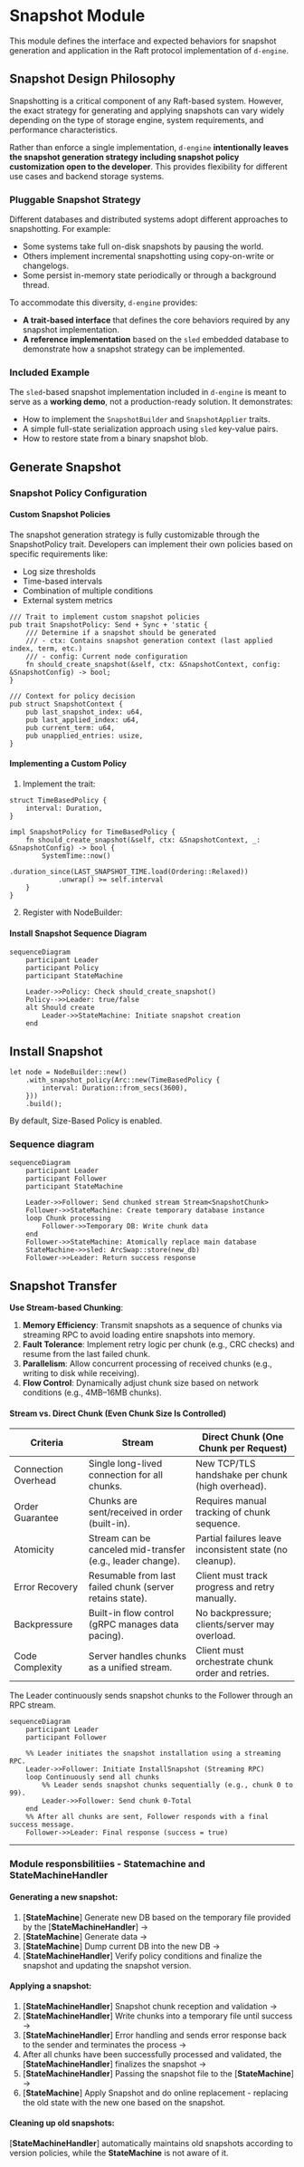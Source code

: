 # Snapshot Module

This module defines the interface and expected behaviors for snapshot generation and application in the Raft protocol implementation of `d-engine`.

## Snapshot Design Philosophy

Snapshotting is a critical component of any Raft-based system. However, the exact strategy for generating and applying snapshots can vary widely depending on the type of storage engine, system requirements, and performance characteristics.

Rather than enforce a single implementation, `d-engine` **intentionally leaves the snapshot generation strategy including snapshot policy customization open to the developer**. This provides flexibility for different use cases and backend storage systems.

### Pluggable Snapshot Strategy

Different databases and distributed systems adopt different approaches to snapshotting. For example:

- Some systems take full on-disk snapshots by pausing the world.
- Others implement incremental snapshotting using copy-on-write or changelogs.
- Some persist in-memory state periodically or through a background thread.

To accommodate this diversity, `d-engine` provides:

- **A trait-based interface** that defines the core behaviors required by any snapshot implementation.
- **A reference implementation** based on the `sled` embedded database to demonstrate how a snapshot strategy can be implemented.

### Included Example

The `sled`-based snapshot implementation included in `d-engine` is meant to serve as a **working demo**, not a production-ready solution. It demonstrates:

- How to implement the `SnapshotBuilder` and `SnapshotApplier` traits.
- A simple full-state serialization approach using `sled` key-value pairs.
- How to restore state from a binary snapshot blob.

## **Generate Snapshot**

### Snapshot Policy Configuration

#### Custom Snapshot Policies
The snapshot generation strategy is fully customizable through the SnapshotPolicy trait. Developers can implement their own policies based on specific requirements like:

- Log size thresholds
- Time-based intervals
- Combination of multiple conditions
- External system metrics

```rust,ignore
/// Trait to implement custom snapshot policies
pub trait SnapshotPolicy: Send + Sync + 'static {
    /// Determine if a snapshot should be generated
    /// - ctx: Contains snapshot generation context (last applied index, term, etc.)
    /// - config: Current node configuration
    fn should_create_snapshot(&self, ctx: &SnapshotContext, config: &SnapshotConfig) -> bool;
}

/// Context for policy decision
pub struct SnapshotContext {
    pub last_snapshot_index: u64,
    pub last_applied_index: u64,
    pub current_term: u64,
    pub unapplied_entries: usize,
}
```

#### Implementing a Custom Policy
1. Implement the trait:

```rust,ignore
struct TimeBasedPolicy {
    interval: Duration,
}

impl SnapshotPolicy for TimeBasedPolicy {
    fn should_create_snapshot(&self, ctx: &SnapshotContext, _: &SnapshotConfig) -> bool {
        SystemTime::now()
            .duration_since(LAST_SNAPSHOT_TIME.load(Ordering::Relaxed))
            .unwrap() >= self.interval
    }
}
```
2. Register with NodeBuilder:

#### Install Snapshot Sequence Diagram
```mermaid
sequenceDiagram
    participant Leader
    participant Policy
    participant StateMachine

    Leader->>Policy: Check should_create_snapshot()
    Policy-->>Leader: true/false
    alt Should create
        Leader->>StateMachine: Initiate snapshot creation
    end
```

## **Install Snapshot**

```rust,ignore
let node = NodeBuilder::new()
    .with_snapshot_policy(Arc::new(TimeBasedPolicy {
        interval: Duration::from_secs(3600),
    }))
    .build();
```

By default, Size-Based Policy is enabled.

### Sequence diagram

```mermaid
sequenceDiagram
    participant Leader
    participant Follower
    participant StateMachine

    Leader->>Follower: Send chunked stream Stream<SnapshotChunk>
    Follower->>StateMachine: Create temporary database instance
    loop Chunk processing
        Follower->>Temporary DB: Write chunk data
    end
    Follower->>StateMachine: Atomically replace main database
    StateMachine->>sled: ArcSwap::store(new_db)
    Follower->>Leader: Return success response
```

## **Snapshot Transfer**

**Use Stream-based Chunking**:

1. **Memory Efficiency**: Transmit snapshots as a sequence of chunks via streaming RPC to avoid loading entire snapshots into memory.
2. **Fault Tolerance**: Implement retry logic per chunk (e.g., CRC checks) and resume from the last failed chunk.
3. **Parallelism**: Allow concurrent processing of received chunks (e.g., writing to disk while receiving).
4. **Flow Control**: Dynamically adjust chunk size based on network conditions (e.g., 4MB–16MB chunks).
    

#### **Stream<Chunk> vs. Direct Chunk (Even Chunk Size Is Controlled)**

| Criteria           | Stream<Chunk>                                    | Direct Chunk (One Chunk per Request)                       |
|--------------------|--------------------------------------------------|------------------------------------------------------------|
| Connection Overhead | Single long-lived connection for all chunks.    | New TCP/TLS handshake per chunk (high overhead).           |
| Order Guarantee    | Chunks are sent/received in order (built-in).     | Requires manual tracking of chunk sequence.                |
| Atomicity          | Stream can be canceled mid-transfer (e.g., leader change). | Partial failures leave inconsistent state (no cleanup). |
| Error Recovery     | Resumable from last failed chunk (server retains state). | Client must track progress and retry manually.           |
| Backpressure       | Built-in flow control (gRPC manages data pacing). | No backpressure; clients/server may overload.              |
| Code Complexity    | Server handles chunks as a unified stream.       | Client must orchestrate chunk order and retries.           |

The Leader continuously sends snapshot chunks to the Follower through an RPC stream.

```mermaid
sequenceDiagram
    participant Leader
    participant Follower

    %% Leader initiates the snapshot installation using a streaming RPC.
    Leader->>Follower: Initiate InstallSnapshot (Streaming RPC)
    loop Continuously send all chunks
        %% Leader sends snapshot chunks sequentially (e.g., chunk 0 to 99).
        Leader->>Follower: Send chunk 0-Total
    end
    %% After all chunks are sent, Follower responds with a final success message.
    Follower->>Leader: Final response (success = true)

```    
---
### Module responsbilitiies - Statemachine and StateMachineHandler

#### Generating a new snapshot:
1. [**StateMachine**] Generate new DB based on the temporary file provided by the [**StateMachineHandler**] → 
2. [**StateMachine**] Generate data → 
3. [**StateMachine**] Dump current DB into the new DB → 
3. [**StateMachineHandler**] Verify policy conditions and finalize the snapshot and updating the snapshot version.

#### Applying a snapshot:
1. [**StateMachineHandler**] Snapshot chunk reception and validation → 
2. [**StateMachineHandler**] Write chunks into a temporary file until success → 
3. [**StateMachineHandler**] Error handling and sends error response back to the sender and terminates the process → 
4. After all chunks have been successfully processed and validated, the [**StateMachineHandler**] finalizes the snapshot →  
5. [**StateMachineHandler**] Passing the snapshot file to the [**StateMachine**] → 
6. [**StateMachine**] Apply Snapshot and do online replacement - replacing the old state with the new one based on the snapshot. 

#### Cleaning up old snapshots:
[**StateMachineHandler**] automatically maintains old snapshots according to version policies, while the **StateMachine** is not aware of it.